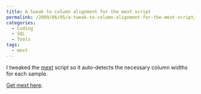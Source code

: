 ```yaml
---
title: A tweak to column alignment for the mext script
permalink: /2009/06/05/a-tweak-to-column-alignment-for-the-mext-script/
categories:
  - Coding
  - SQL
  - Tools
tags:
  - mext
---
```

I tweaked the [mext][1] script so it auto-detects the necessary column widths for each sample.

[Get mext here][2].</p>

 [1]: http://www.xaprb.com/blog/2009/04/11/formatting-mysqladmin-extended-status-nicely/
 [2]: http://www.xaprb.com/mext
